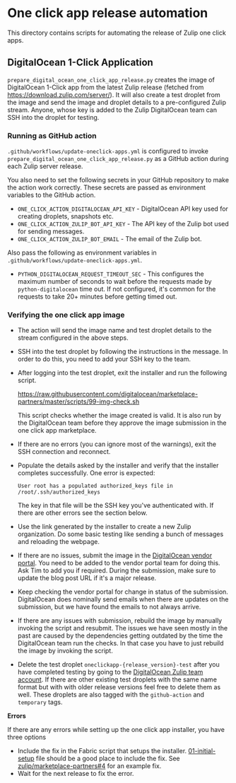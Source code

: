 # One click app release automation

This directory contains scripts for automating the release of Zulip one click apps.

## DigitalOcean 1-Click Application

`prepare_digital_ocean_one_click_app_release.py` creates the image of DigitalOcean 1-Click
app from the latest Zulip release (fetched from https://download.zulip.com/server/). It will
also create a test droplet from the image and send the image and droplet
details to a pre-configured Zulip stream. Anyone, whose key is added to the
Zulip DigitalOcean team can SSH into the droplet for testing.

### Running as GitHub action

`.github/workflows/update-oneclick-apps.yml` is configured to invoke
`prepare_digital_ocean_one_click_app_release.py` as a GitHub action during each Zulip
server release.

You also need to set the following secrets in your GitHub repository to make the action
work correctly. These secrets are passed as environment variables to the GitHub action.

- `ONE_CLICK_ACTION_DIGITALOCEAN_API_KEY` - DigitalOcean API key used for creating droplets, snapshots etc.
- `ONE_CLICK_ACTION_ZULIP_BOT_API_KEY` - The API key of the Zulip bot used for sending messages.
- `ONE_CLICK_ACTION_ZULIP_BOT_EMAIL` - The email of the Zulip bot.

Also pass the following as environment variables in `.github/workflows/update-oneclick-apps.yml`.

- `PYTHON_DIGITALOCEAN_REQUEST_TIMEOUT_SEC` - This configures the maximum number of seconds
  to wait before the requests made by `python-digitalocean` time out. If not configured, it's
  common for the requests to take 20+ minutes before getting timed out.

### Verifying the one click app image

- The action will send the image name and test droplet details to the stream configured in the
  above steps.
- SSH into the test droplet by following the instructions in the message. In order to do this,
  you need to add your SSH key to the team.
- After logging into the test droplet, exit the installer and run the following script.

  https://raw.githubusercontent.com/digitalocean/marketplace-partners/master/scripts/99-img-check.sh

  This script checks whether the image created is valid. It is also run by the DigitalOcean team
  before they approve the image submission in the one click app marketplace.

- If there are no errors (you can ignore most of the warnings), exit the SSH connection and
  reconnect.
- Populate the details asked by the installer and verify that the installer completes successfully.
  One error is expected:
  ```
  User root has a populated authorized_keys file in /root/.ssh/authorized_keys
  ```
  The key in that file will be the SSH key you've authenticated with.
  If there are other errors see the section below.
- Use the link generated by the installer to create a new Zulip organization. Do some basic
  testing like sending a bunch of messages and reloading the webpage.
- If there are no issues, submit the image in the
  [DigitalOcean vendor portal](https://marketplace.digitalocean.com/vendorportal). You need to be
  added to the vendor portal team for doing this. Ask Tim to add you if required. During the submission,
  make sure to update the blog post URL if it's a major release.
- Keep checking the vendor portal for change in status of the submission. DigitalOcean does nominally send
  emails when there are updates on the submission, but we have found the emails to not always arrive.
- If there are any issues with submission, rebuild the image by manually invoking the script and
  resubmit. The issues we have seen mostly in the past are caused by the dependencies getting outdated
  by the time the DigitalOcean team run the checks. In that case you have to just rebuild the image
  by invoking the script.
- Delete the test droplet `oneclickapp-{release_version}-test` after you have completed testing
  by going to the [DigitalOcean Zulip team account](https://cloud.digitalocean.com/droplets?i=0242e0).
  If there are other existing test droplets with the same name format but with with older release versions
  feel free to delete them as well. These droplets are also tagged with the `github-action` and `temporary`
  tags.

**Errors**

If there are any errors while setting up the one click app installer, you have three options

- Include the fix in the Fabric script that setups the installer.
  [01-initial-setup](https://raw.githubusercontent.com/zulip/marketplace-partners/master/marketplace_docs/templates/Fabric/scripts/01-initial-setup)
  file should be a good place to include the fix. See
  [zulip/marketplace-partners#4](https://github.com/zulip/marketplace-partners/pull/4/files) for an
  example fix.
- Wait for the next release to fix the error.
